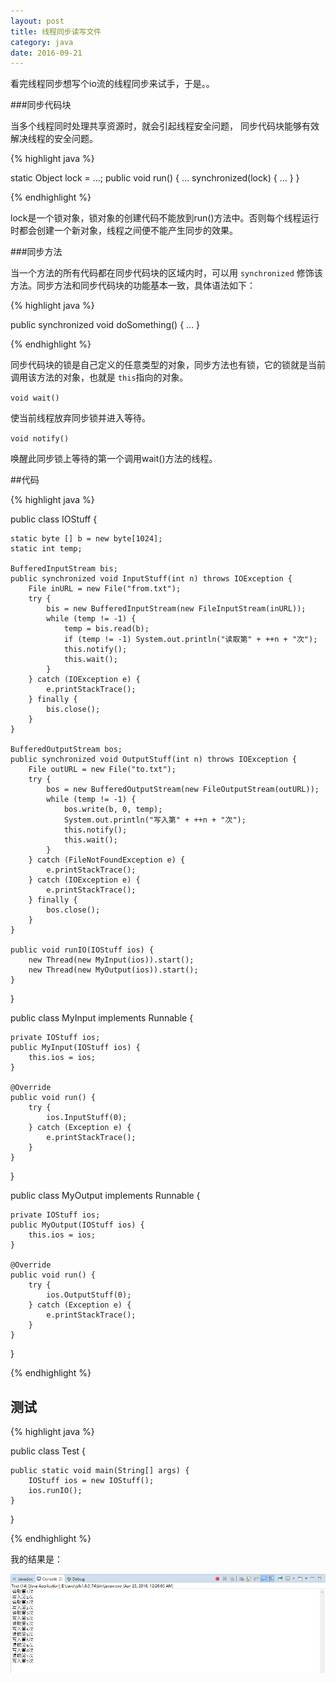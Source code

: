 ```yaml
---
layout: post
title: 线程同步读写文件
category: java
date: 2016-09-21
---
```


看完线程同步想写个io流的线程同步来试手，于是。。

###同步代码块

当多个线程同时处理共享资源时，就会引起线程安全问题， 同步代码块能够有效解决线程的安全问题。

{% highlight java %}

static Object lock = ...;
public void run() {
	...
	synchronized(lock) {
		...
	}
}

{% endhighlight %}

lock是一个锁对象，锁对象的创建代码不能放到run()方法中。否则每个线程运行时都会创建一个新对象，线程之间便不能产生同步的效果。

###同步方法

当一个方法的所有代码都在同步代码块的区域内时，可以用 `synchronized` 修饰该方法。同步方法和同步代码块的功能基本一致，具体语法如下：

{% highlight java %}

public synchronized void doSomething() {
	...
}

{% endhighlight %}

同步代码块的锁是自己定义的任意类型的对象，同步方法也有锁，它的锁就是当前调用该方法的对象，也就是 `this`指向的对象。

`void wait()`

使当前线程放弃同步锁并进入等待。

`void notify()`

唤醒此同步锁上等待的第一个调用wait()方法的线程。

##代码

{% highlight java %}

public class IOStuff {

	static byte [] b = new byte[1024];
	static int temp;
	
	BufferedInputStream bis;
	public synchronized void InputStuff(int n) throws IOException {
		File inURL = new File("from.txt");
		try {
			bis = new BufferedInputStream(new FileInputStream(inURL));
			while (temp != -1) {
				temp = bis.read(b);
				if (temp != -1) System.out.println("读取第" + ++n + "次");
				this.notify();
				this.wait();
			}
		} catch (IOException e) {
			e.printStackTrace();
		} finally {
			bis.close();
		}
	}
	
	BufferedOutputStream bos;
	public synchronized void OutputStuff(int n) throws IOException {
		File outURL = new File("to.txt");
		try {
			bos = new BufferedOutputStream(new FileOutputStream(outURL));
			while (temp != -1) {
				bos.write(b, 0, temp);
				System.out.println("写入第" + ++n + "次");
				this.notify();
				this.wait();
			}
		} catch (FileNotFoundException e) {
			e.printStackTrace();
		} catch (IOException e) {
			e.printStackTrace();
		} finally {
			bos.close();
		}
	}

	public void runIO(IOStuff ios) {
		new Thread(new MyInput(ios)).start();
		new Thread(new MyOutput(ios)).start();
	}
}

public class MyInput implements Runnable {

	private IOStuff ios;
	public MyInput(IOStuff ios) {
		this.ios = ios;
	}
	
	@Override
	public void run() {
		try {
			ios.InputStuff(0);
		} catch (Exception e) {
			e.printStackTrace();
		}
	}
}

public class MyOutput implements Runnable {

	private IOStuff ios;
	public MyOutput(IOStuff ios) {
		this.ios = ios;
	}

	@Override
	public void run() {
		try {
			ios.OutputStuff(0);
		} catch (Exception e) {
			e.printStackTrace();
		}
	}
}

{% endhighlight %}

## 测试

{% highlight java %}

public class Test {

	public static void main(String[] args) {
		IOStuff ios = new IOStuff();
		ios.runIO();
	}
}

{% endhighlight %}

我的结果是：

![result](/images/thsync-java/result.png)
